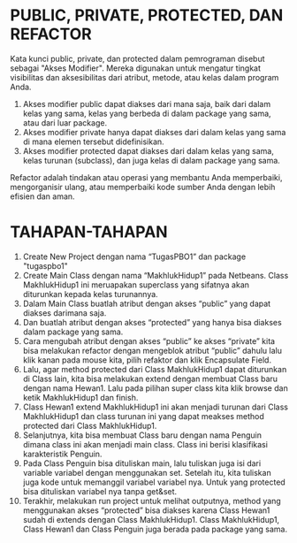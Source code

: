 # PUBLIC, PRIVATE, PROTECTED, DAN REFACTOR
Kata kunci public, private, dan protected dalam pemrograman disebut sebagai "Akses Modifier". Mereka digunakan untuk mengatur tingkat visibilitas dan aksesibilitas dari atribut, metode, atau kelas dalam program Anda.
1. Akses modifier public dapat diakses dari mana saja, baik dari dalam kelas yang sama, kelas yang berbeda di dalam package yang sama, atau dari luar package.
2. Akses modifier private hanya dapat diakses dari dalam kelas yang sama di mana elemen tersebut didefinisikan.
3. Akses modifier protected dapat diakses dari dalam kelas yang sama, kelas turunan (subclass), dan juga kelas di dalam package yang sama.

Refactor adalah tindakan atau operasi yang membantu Anda memperbaiki, mengorganisir ulang, atau memperbaiki kode sumber Anda dengan lebih efisien dan aman.

# TAHAPAN-TAHAPAN 
1. Create New Project dengan nama “TugasPBO1” dan package "tugaspbo1"
2. Create Main Class dengan nama “MakhlukHidup1” pada Netbeans. Class MakhlukHidup1 ini meruapakan superclass yang sifatnya akan diturunkan kepada kelas turunannya.
3. Dalam Main Class buatlah atribut dengan akses “public” yang dapat diakses darimana saja.
4. Dan buatlah atribut dengan akses “protected” yang hanya bisa diakses dalam package yang sama.
5. Cara mengubah atribut dengan akses “public” ke akses “private” kita bisa melakukan refactor dengan mengeblok atribut “public” dahulu lalu klik kanan pada mouse kita, pilih refaktor dan klik Encapsulate Field.
6. Lalu, agar method protected dari Class MakhlukHidup1 dapat diturunkan di Class lain, kita bisa melakukan extend dengan membuat Class baru dengan nama Hewan1. Lalu pada pilihan super class kita klik browse dan ketik MakhlukHidup1 dan finish.
7. Class Hewan1 extend MakhlukHidup1 ini akan menjadi turunan dari Class MakhlukHidup1 dan class turunan ini yang dapat meakses method protected dari Class MakhlukHidup1.
8. Selanjutnya, kita bisa membuat Class baru dengan nama Penguin dimana class ini akan menjadi main class. Class ini berisi klasifikasi karakteristik Penguin.
9. Pada Class Penguin bisa dituliskan main, lalu tuliskan juga isi dari variable variabel dengan menggunakan set. Setelah itu, kita tuliskan juga kode untuk memanggil variabel variabel nya. Untuk yang protected bisa dituliskan variabel nya tanpa get&set.
10. Terakhir, melakukan run project untuk melihat outputnya, method yang menggunakan akses “protected” bisa diakses karena Class Hewan1 sudah di extends dengan Class MakhlukHidup1. Class MakhlukHidup1, Class Hewan1 dan Class Penguin juga berada pada package yang sama. 
